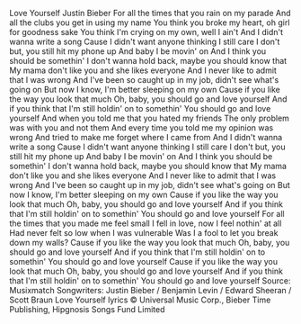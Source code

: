 Love Yourself
Justin Bieber
For all the times that you rain on my parade
And all the clubs you get in using my name
You think you broke my heart, oh girl for goodness sake
You think I'm crying on my own, well I ain't
And I didn't wanna write a song
Cause I didn't want anyone thinking I still care
I don't but, you still hit my phone up
And baby I be movin' on
And I think you should be somethin'
I don't wanna hold back, maybe you should know that
My mama don't like you and she likes everyone
And I never like to admit that I was wrong
And I've been so caught up in my job, didn't see what's going on
But now I know, I'm better sleeping on my own
Cause if you like the way you look that much
Oh, baby, you should go and love yourself
And if you think that I'm still holdin' on to somethin'
You should go and love yourself
And when you told me that you hated my friends
The only problem was with you and not them
And every time you told me my opinion was wrong
And tried to make me forget where I came from
And I didn't wanna write a song
Cause I didn't want anyone thinking I still care
I don't but, you still hit my phone up
And baby I be movin' on
And I think you should be somethin'
I don't wanna hold back, maybe you should know that
My mama don't like you and she likes everyone
And I never like to admit that I was wrong
And I've been so caught up in my job, didn't see what's going on
But now I know, I'm better sleeping on my own
Cause if you like the way you look that much
Oh, baby, you should go and love yourself
And if you think that I'm still holdin' on to somethin'
You should go and love yourself
For all the times that you made me feel small
I fell in love, now I feel nothin' at all
Had never felt so low when I was vulnerable
Was I a fool to let you break down my walls?
Cause if you like the way you look that much
Oh, baby, you should go and love yourself
And if you think that I'm still holdin' on to somethin'
You should go and love yourself
Cause if you like the way you look that much
Oh, baby, you should go and love yourself
And if you think that I'm still holdin' on to somethin'
You should go and love yourself
Source: Musixmatch
Songwriters: Justin Bieber / Benjamin Levin / Edward Sheeran / Scott Braun
Love Yourself lyrics © Universal Music Corp., Bieber Time Publishing, Hipgnosis Songs Fund Limited
 
